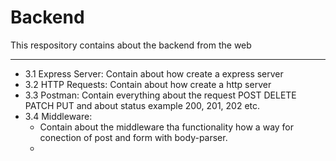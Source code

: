 # Backend

This respository contains about the backend from the web

---

- 3.1 Express Server: Contain about how create a express server
- 3.2 HTTP Requests: Contain about how create a http server
- 3.3 Postman: Contain everything about the request POST DELETE PATCH PUT and about status example 200, 201, 202 etc.
- 3.4 Middleware:
  - Contain about the middleware tha functionality how a way for conection of post and form with body-parser.
  -
